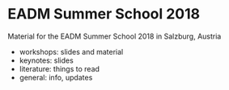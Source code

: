 # EADM Summer School 2018

Material for the EADM Summer School 2018 in Salzburg, Austria

- workshops: slides and material 
- keynotes: slides
- literature: things to read
- general: info, updates
